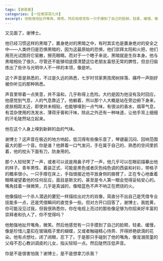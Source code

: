 ```yaml
---
tags: [谢君豪]
categories: [一往情深深几许]
excerpt: 他勉强地扯开嘴角，微笑。然后他感觉有一只手摸到了自己的脸颊，轻柔、缓慢，像是珍惜儿童扣在玻璃瓶子里的蝴蝶，又或者触碰精心侍弄、开得娇艳欲滴的花朵。
---
```




又见面了，谢博士。

他已经习惯这样的黑暗了，置身绝对的黑暗之中，有时其实也是置身绝对的安全之中——人类终归是恐惧黑暗的，因为这最原始的恐惧，他们崇拜太阳和火把，他们用亮光试图将它驱散，擦亮眼睛。而对于一个瞎子来说，黑暗就是生存本身。他与黑暗相处了很久，尽管还不能够彻底摸清楚这位老朋友喜怒无常的脾性，但总归锻炼出了些许与光明中人不一样的本领，像是听。

这个声音是熟悉的，不过是久远的熟悉，七岁时邻家男孩爬树摔落、痛呼一声刚好被你听见的那种熟悉。

声音里带着一点笑意，并不温和，几乎称得上危险。大约是因为他没有及时回应，他感觉到气息，人的气息靠近了。他躺着，所以那个人大概是站在旁边俯下身来，皮肤相距太近，即使并未相贴，也能够嗅到一点气味，有很淡的香水，烟草气息，有混杂使用的洗发水、薄荷牙膏和汗味，除此之外还有一种味道，让他手背上细细的汗毛陡然站立起来。

他在这个人身上嗅到新鲜的血的气味。

谢博士？这声音在极近的地方响起，低沉得有些像乐音了，琴键最沉闷、回响范围最大的那一个音。你是谁？他屏着一口气发问，手在属于自己的、熟悉的空间里抓着，他的枕头下面有刀，防身用的。

那个人轻轻笑了一声，或者可以说是用鼻子哼了一声，他几乎可以在眼前描摹出他的样子。青年男性、着装正式、可能是黑色或者灰色纯色调的西装和衬衫，带格子的概率很小。一只手撑在床上，手指很接近他平放身侧的胳臂了，正在专心地垂着眼睛凝望着他的任何反应，面目是斯文的，甚至是令人第一眼会觉得妥帖安心的。嘴角挂着一抹微笑，几乎是真诚的，像暗蓝色不声不响正在燃烧的火。

他像描绘一个杀人潜逃的要犯一样描绘出对方的肖像，简直分不出自己是凭借专业技能多一点，还是凭借瞬间的直觉多一些。但对方开口回答了，谢博士，我姓黄，你可能没见过我，但我很熟悉你，你在电视上亮过的那些像足够为你招来好丰富的崇拜者和仇人了，你不觉得吗？

他勉强地扯开嘴角，微笑。然后他感觉有一只手摸到了自己的脸颊，轻柔、缓慢，像是珍惜儿童扣在玻璃瓶子里的蝴蝶，又或者触碰精心侍弄、开得娇艳欲滴的花朵。他有点想吐，闭了闭眼，忍下了。于是那只手碰到了他的嘴角，像宠溺孩童的父母不忍心教训调皮的儿女，指尖轻轻一点。然后陡然压低声音。

你是不是很害怕我？谢博士，是不是想拿刀杀我？

